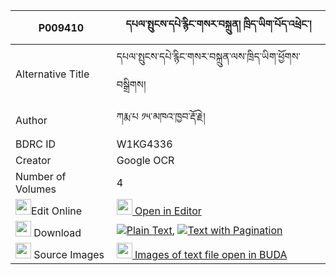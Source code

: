 |P009410|དཔལ་སྤུངས་དཔེ་རྙིང་གསར་བསྐྲུན། ཁྲིད་ཡིག་པོད་འཕྲེང་། 
| --- | --- 
|Alternative Title |དཔལ་སྤུངས་དཔེ་རྙིང་གསར་བསྐྲུན་ལས་ཁྲིད་ཡིག་ཕྱོགས་བསྒྲིགས།
|Author| ཀརྨ་པ ༡༥་མཁའ་ཁྱབ་རྡོ་རྗེ།
|BDRC ID | W1KG4336
|Creator | Google OCR
|Number of Volumes| 4
|<img width="25" src="https://img.icons8.com/color/25/000000/edit-property.png">Edit Online| [<img width="25" src="https://avatars.githubusercontent.com/u/45091458?s=200&v=4"> Open in Editor](http://editor.openpecha.org/P009410)
|<img width="25" src="https://img.icons8.com/fluent/48/000000/download-2.png"/>  Download | [![](https://img.icons8.com/color/20/000000/txt.png)Plain Text](https://github.com/Openpecha/P009410/releases/download/v2/pal_pung_pe_nying_ge_ra_trun_t_plain_P009410.zip), [![](https://img.icons8.com/color/20/000000/txt.png)Text with Pagination](https://github.com/Openpecha/P009410/releases/download/v2/pal_pung_pe_nying_ge_ra_trun_t_pages_P009410.zip)
|<img width="25" src="https://img.icons8.com/plasticine/100/000000/pictures-folder.png"/>  Source Images | [<img width="25" src="https://library.bdrc.io/icons/BUDA-small.svg"> Images of text file open in BUDA](https://library.bdrc.io/show/bdr:W1KG4336)